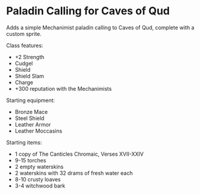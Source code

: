 # Paladin Calling for Caves of Qud
Adds a simple Mechanimist paladin calling to Caves of Qud, complete with a custom sprite.

Class features:
- +2 Strength
- Cudgel
- Shield
- Shield Slam
- Charge
- +300 reputation with the Mechanimists

Starting equipment:
- Bronze Mace
- Steel Shield
- Leather Armor
- Leather Moccasins

Starting items:
- 1 copy of The Canticles Chromaic, Verses XVII-XXIV
- 9-15 torches
- 2 empty waterskins
- 2 waterskins with 32 drams of fresh water each
- 8-10 crusty loaves
- 3-4 witchwood bark